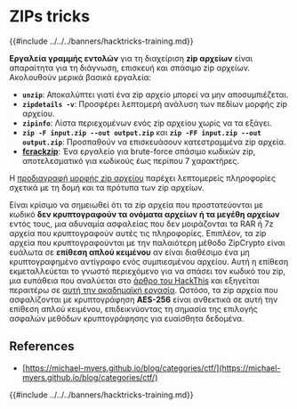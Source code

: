 # ZIPs tricks

{{#include ../../../banners/hacktricks-training.md}}

**Εργαλεία γραμμής εντολών** για τη διαχείριση **zip αρχείων** είναι απαραίτητα για τη διάγνωση, επισκευή και σπάσιμο zip αρχείων. Ακολουθούν μερικά βασικά εργαλεία:

- **`unzip`**: Αποκαλύπτει γιατί ένα zip αρχείο μπορεί να μην αποσυμπιέζεται.
- **`zipdetails -v`**: Προσφέρει λεπτομερή ανάλυση των πεδίων μορφής zip αρχείου.
- **`zipinfo`**: Λίστα περιεχομένων ενός zip αρχείου χωρίς να τα εξάγει.
- **`zip -F input.zip --out output.zip`** και **`zip -FF input.zip --out output.zip`**: Προσπαθούν να επισκευάσουν κατεστραμμένα zip αρχεία.
- **[fcrackzip](https://github.com/hyc/fcrackzip)**: Ένα εργαλείο για brute-force σπάσιμο κωδικών zip, αποτελεσματικό για κωδικούς έως περίπου 7 χαρακτήρες.

Η [προδιαγραφή μορφής zip αρχείου](https://pkware.cachefly.net/webdocs/casestudies/APPNOTE.TXT) παρέχει λεπτομερείς πληροφορίες σχετικά με τη δομή και τα πρότυπα των zip αρχείων.

Είναι κρίσιμο να σημειωθεί ότι τα zip αρχεία που προστατεύονται με κωδικό **δεν κρυπτογραφούν τα ονόματα αρχείων ή τα μεγέθη αρχείων** εντός τους, μια αδυναμία ασφαλείας που δεν μοιράζονται τα RAR ή 7z αρχεία που κρυπτογραφούν αυτές τις πληροφορίες. Επιπλέον, τα zip αρχεία που κρυπτογραφούνται με την παλαιότερη μέθοδο ZipCrypto είναι ευάλωτα σε **επίθεση απλού κειμένου** αν είναι διαθέσιμο ένα μη κρυπτογραφημένο αντίγραφο ενός συμπιεσμένου αρχείου. Αυτή η επίθεση εκμεταλλεύεται το γνωστό περιεχόμενο για να σπάσει τον κωδικό του zip, μια ευπάθεια που αναλύεται στο [άρθρο του HackThis](https://www.hackthis.co.uk/articles/known-plaintext-attack-cracking-zip-files) και εξηγείται περαιτέρω σε [αυτή την ακαδημαϊκή εργασία](https://www.cs.auckland.ac.nz/~mike/zipattacks.pdf). Ωστόσο, τα zip αρχεία που ασφαλίζονται με κρυπτογράφηση **AES-256** είναι ανθεκτικά σε αυτή την επίθεση απλού κειμένου, επιδεικνύοντας τη σημασία της επιλογής ασφαλών μεθόδων κρυπτογράφησης για ευαίσθητα δεδομένα.

## References

- [https://michael-myers.github.io/blog/categories/ctf/](https://michael-myers.github.io/blog/categories/ctf/)

{{#include ../../../banners/hacktricks-training.md}}
